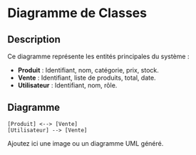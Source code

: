 # Diagramme de Classes

## Description
Ce diagramme représente les entités principales du système :
- **Produit** : Identifiant, nom, catégorie, prix, stock.
- **Vente** : Identifiant, liste de produits, total, date.
- **Utilisateur** : Identifiant, nom, rôle.

## Diagramme
```
[Produit] <--> [Vente]
[Utilisateur] --> [Vente]
```

Ajoutez ici une image ou un diagramme UML généré.
